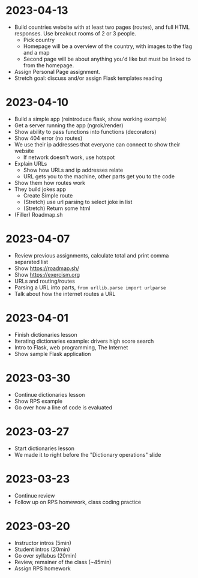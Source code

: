 # 2023-04-13

- Build countries website with at least two pages (routes), and full HTML
  responses. Use breakout rooms of 2 or 3 people.
    - Pick country
    - Homepage will be a overview of the country, with images to the flag and a map
    - Second page will be about anything you'd like but must be linked to from the homepage.
- Assign Personal Page assignment.
- Stretch goal: discuss and/or assign Flask templates reading

# 2023-04-10

- Build a simple app (reintroduce flask, show working example)
- Get a server running the app (ngrok/render)
- Show ability to pass functions into functions (decorators)
- Show 404 error (no routes)
- We use their ip addresses that everyone can connect to show their website
	- If network doesn't work, use hotspot
- Explain URLs
	- Show how URLs and ip addresses relate
	- URL gets you to the machine, other parts get you to the code
- Show them how routes work
- They build jokes app
	- Create Simple route
	- (Stretch) use url parsing to select joke in list
	- (Stretch) Return some html
- (Filler) Roadmap.sh

# 2023-04-07

- Review previous assignments, calculate total and print comma separated list
- Show https://roadmap.sh/
- Show https://exercism.org
- URLs and routing/routes
- Parsing a URL into parts, `from urllib.parse import urlparse`
- Talk about how the internet routes a URL

# 2023-04-01

- Finish dictionaries lesson
- Iterating dictionaries example: drivers high score search
- Intro to Flask, web programming, The Internet
- Show sample Flask application

# 2023-03-30

- Continue dictionaries lesson
- Show RPS example
- Go over how a line of code is evaluated

# 2023-03-27

- Start dictionaries lesson
- We made it to right before the "Dictionary operations" slide

# 2023-03-23

- Continue review
- Follow up on RPS homework, class coding practice

# 2023-03-20

- Instructor intros (5min)
- Student intros (20min)
- Go over syllabus (20min)
- Review, remainer of the class (~45min)
- Assign RPS homework
